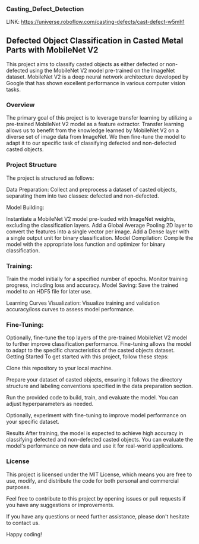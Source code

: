 ### Casting_Defect_Detection

LINK: https://universe.roboflow.com/casting-defects/cast-defect-w5mh1
## Defected Object  Classification in Casted Metal Parts with MobileNet V2

This project aims to classify casted objects as either defected or non-defected using the MobileNet V2 model pre-trained on the ImageNet dataset. MobileNet V2 is a deep neural network architecture developed by Google that has shown excellent performance in various computer vision tasks.

### Overview
The primary goal of this project is to leverage transfer learning by utilizing a pre-trained MobileNet V2 model as a feature extractor. Transfer learning allows us to benefit from the knowledge learned by MobileNet V2 on a diverse set of image data from ImageNet. We then fine-tune the model to adapt it to our specific task of classifying defected and non-defected casted objects.

### Project Structure
The project is structured as follows:

Data Preparation: Collect and preprocess a dataset of casted objects, separating them into two classes: defected and non-defected.

Model Building:

Instantiate a MobileNet V2 model pre-loaded with ImageNet weights, excluding the classification layers.
Add a Global Average Pooling 2D layer to convert the features into a single vector per image.
Add a Dense layer with a single output unit for binary classification.
Model Compilation: Compile the model with the appropriate loss function and optimizer for binary classification.

### Training:

Train the model initially for a specified number of epochs.
Monitor training progress, including loss and accuracy.
Model Saving: Save the trained model to an HDF5 file for later use.

 Learning Curves Visualization: Visualize training and validation accuracy/loss curves to assess model performance.

### Fine-Tuning:

Optionally, fine-tune the top layers of the pre-trained MobileNet V2 model to further improve classification performance.
Fine-tuning allows the model to adapt to the specific characteristics of the casted objects dataset.
Getting Started
To get started with this project, follow these steps:

Clone this repository to your local machine.

Prepare your dataset of casted objects, ensuring it follows the directory structure and labeling conventions specified in the data preparation section.

Run the provided code to build, train, and evaluate the model. You can adjust hyperparameters as needed.

Optionally, experiment with fine-tuning to improve model performance on your specific dataset.

Results
After training, the model is expected to achieve high accuracy in classifying defected and non-defected casted objects. You can evaluate the model's performance on new data and use it for real-world applications.

### License
This project is licensed under the MIT License, which means you are free to use, modify, and distribute the code for both personal and commercial purposes.

Feel free to contribute to this project by opening issues or pull requests if you have any suggestions or improvements.

If you have any questions or need further assistance, please don't hesitate to contact us.

Happy coding!






